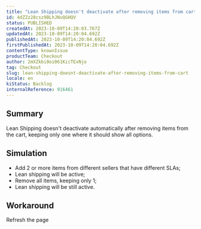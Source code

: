 ```yaml
---
title: "Lean Shipping doesn't deactivate after removing items from cart"
id: 4dZZz28csz9BLhJNvQGHQV
status: PUBLISHED
createdAt: 2023-10-09T14:20:03.767Z
updatedAt: 2023-10-09T14:20:04.692Z
publishedAt: 2023-10-09T14:20:04.692Z
firstPublishedAt: 2023-10-09T14:20:04.692Z
contentType: knownIssue
productTeam: Checkout
author: 2mXZkbi0oi061KicTExNjo
tag: Checkout
slug: lean-shipping-doesnt-deactivate-after-removing-items-from-cart
locale: en
kiStatus: Backlog
internalReference: 916461
---
```


## Summary


Lean Shipping doesn't deactivate automatically after removing items from the cart, keeping only one where it should show all options.


##

## Simulation



- Add 2 or more items from different sellers that have different SLAs;
- Lean shipping will be active;
- Remove all items, keeping only 1;
- Lean shipping will be still active.


##

## Workaround


Refresh the page




